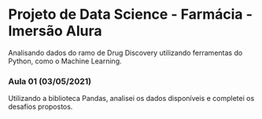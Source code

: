 # Projeto de Data Science - Farmácia - Imersão Alura

Analisando dados do ramo de Drug Discovery utilizando ferramentas do Python, como o Machine Learning.

### Aula 01 (03/05/2021)
Utilizando a biblioteca Pandas, analisei os dados disponíveis e completei os desafios propostos.
